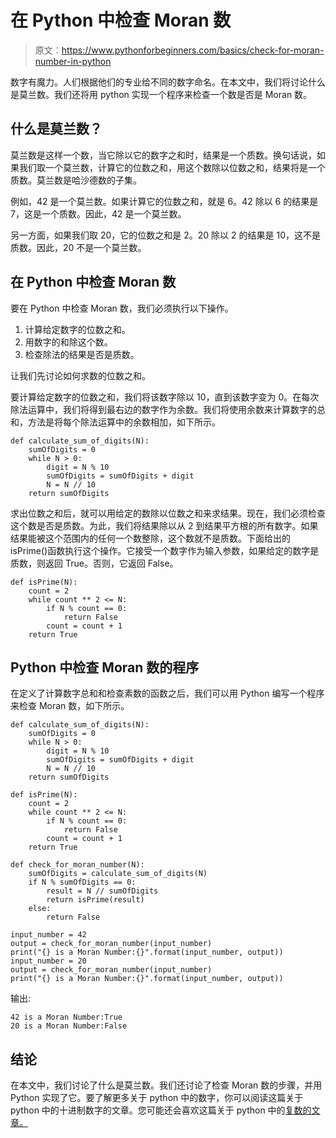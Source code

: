 # 在 Python 中检查 Moran 数

> 原文：<https://www.pythonforbeginners.com/basics/check-for-moran-number-in-python>

数字有魔力。人们根据他们的专业给不同的数字命名。在本文中，我们将讨论什么是莫兰数。我们还将用 python 实现一个程序来检查一个数是否是 Moran 数。

## 什么是莫兰数？

莫兰数是这样一个数，当它除以它的数字之和时，结果是一个质数。换句话说，如果我们取一个莫兰数，计算它的位数之和，用这个数除以位数之和，结果将是一个质数。莫兰数是哈沙德数的子集。

例如，42 是一个莫兰数。如果计算它的位数之和，就是 6。42 除以 6 的结果是 7，这是一个质数。因此，42 是一个莫兰数。

另一方面，如果我们取 20，它的位数之和是 2。20 除以 2 的结果是 10，这不是质数。因此，20 不是一个莫兰数。

## 在 Python 中检查 Moran 数

要在 Python 中检查 Moran 数，我们必须执行以下操作。

1.  计算给定数字的位数之和。
2.  用数字的和除这个数。
3.  检查除法的结果是否是质数。

让我们先讨论如何求数的位数之和。

要计算给定数字的位数之和，我们将该数字除以 10，直到该数字变为 0。在每次除法运算中，我们将得到最右边的数字作为余数。我们将使用余数来计算数字的总和，方法是将每个除法运算中的余数相加，如下所示。

```
def calculate_sum_of_digits(N):
    sumOfDigits = 0
    while N > 0:
        digit = N % 10
        sumOfDigits = sumOfDigits + digit
        N = N // 10
    return sumOfDigits
```

求出位数之和后，就可以用给定的数除以位数之和来求结果。现在，我们必须检查这个数是否是质数。为此，我们将结果除以从 2 到结果平方根的所有数字。如果结果能被这个范围内的任何一个数整除，这个数就不是质数。下面给出的 isPrime()函数执行这个操作。它接受一个数字作为输入参数，如果给定的数字是质数，则返回 True。否则，它返回 False。

```
def isPrime(N):
    count = 2
    while count ** 2 <= N:
        if N % count == 0:
            return False
        count = count + 1
    return True
```

## Python 中检查 Moran 数的程序

在定义了计算数字总和和检查素数的函数之后，我们可以用 Python 编写一个程序来检查 Moran 数，如下所示。

```
def calculate_sum_of_digits(N):
    sumOfDigits = 0
    while N > 0:
        digit = N % 10
        sumOfDigits = sumOfDigits + digit
        N = N // 10
    return sumOfDigits

def isPrime(N):
    count = 2
    while count ** 2 <= N:
        if N % count == 0:
            return False
        count = count + 1
    return True

def check_for_moran_number(N):
    sumOfDigits = calculate_sum_of_digits(N)
    if N % sumOfDigits == 0:
        result = N // sumOfDigits
        return isPrime(result)
    else:
        return False

input_number = 42
output = check_for_moran_number(input_number)
print("{} is a Moran Number:{}".format(input_number, output))
input_number = 20
output = check_for_moran_number(input_number)
print("{} is a Moran Number:{}".format(input_number, output)) 
```

输出:

```
42 is a Moran Number:True
20 is a Moran Number:False
```

## 结论

在本文中，我们讨论了什么是莫兰数。我们还讨论了检查 Moran 数的步骤，并用 Python 实现了它。要了解更多关于 python 中的数字，你可以阅读这篇关于 python 中的十进制数字的文章。您可能还会喜欢这篇关于 python 中的[复数的文章。](https://www.pythonforbeginners.com/data-types/complex-numbers-in-python)
